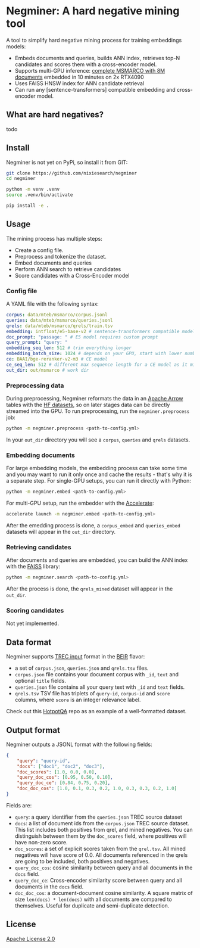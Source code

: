 # Negminer: A hard negative mining tool

A tool to simplify hard negative mining process for training embeddings models:

* Embeds documents and queries, builds ANN index, retrieves top-N candidates and scores them with a cross-encoder model.
* Supports multi-GPU inference: [complete MSMARCO with 8M documents](configs/msmarco.yml) embedded in 10 minutes on 2x RTX4090
* Uses FAISS HNSW index for ANN candidate retrieval
* Can run any [sentence-transformers] compatible embedding and cross-encoder model.

## What are hard negatives?

todo

## Install

Negminer is not yet on PyPi, so install it from GIT:

```bash
git clone https://github.com/nixiesearch/negminer
cd negminer

python -m venv .venv
source .venv/bin/activate

pip install -e .
```

## Usage

The mining process has multiple steps:

* Create a config file.
* Preprocess and tokenize the dataset.
* Embed documents and queries
* Perform ANN search to retrieve candidates
* Score candidates with a Cross-Encoder model

### Config file

A YAML file with the following syntax:

```yml
corpus: data/mteb/msmarco/corpus.jsonl
queries: data/mteb/msmarco/queries.jsonl
qrels: data/mteb/msmarco/qrels/train.tsv
embedding: intfloat/e5-base-v2 # sentence-transformers compatible model
doc_prompt: "passage: " # E5 model requires custom prompt
query_prompt: "query: "
embedding_seq_len: 512 # trim everything longer
embedding_batch_size: 1024 # depends on your GPU, start with lower number like 32
ce: BAAI/bge-reranker-v2-m3 # CE model
ce_seq_len: 512 # different max sequence length for a CE model as it might be bigger
out_dir: out/msmarco # work dir
```

### Preprocessing data

During preprocessing, Negminer reformats the data in an [Apache Arrow](todo) tables with the [HF datasets](todo), so on later stages data can be directly streamed into the GPU. To run preprocessing, run the `negminer.preprocess` job:

```bash
python -m negminer.preprocess <path-to-config.yml>
```

In your `out_dir` directory you will see a `corpus`, `queries` and `qrels` datasets.

### Embedding documents

For large embedding models, the embedding process can take some time and you may want to run it only once and cache the results - that's why it is a separate step. For single-GPU setups, you can run it directly with Python:

```bash
python -m negminer.embed <path-to-config.yml>
```

For multi-GPU setup, run the embedder with the [Accelerate]():

```bash
accelerate launch -m negminer.embed <path-to-config.yml>
```

After the emedding process is done, a `corpus_embed` and `queries_embed` datasets will appear in the `out_dir` directory.

### Retrieving candidates

After documents and queries are embedded, you can build the ANN index with the [FAISS](todo) library:

```bash
python -m negminer.search <path-to-config.yml>
```

After the process is done, the `qrels_mined` dataset will appear in the `out_dir`.

### Scoring candidates

Not yet implemented.

## Data format 

Negminer supports [TREC input](https://stackoverflow.com/questions/10480022/what-is-the-trec-format) format in the [BEIR](todo) flavor:

* a set of `corpus.json`, `queries.json` and `qrels.tsv` files.
* `corpus.json` file contains your document corpus with `_id`, `text` and optional `title` fields.
* `queries.json` file contains all your query text with `_id` and `text` fields.
* `qrels.tsv` TSV file has triplets of `query-id`, `corpus-id` and `score` columns, where `score` is an integer relevance label.

Check out this [HotpotQA](https://huggingface.co/datasets/mteb/hotpotqa) repo as an example of a well-formatted dataset.

## Output format

Negminer outputs a JSONL format with the following fields:

```json
{
    "query": "query-id",
    "docs": ["doc1", "doc2", "doc3"],
    "doc_scores": [1.0, 0.0, 0.0],
    "query_doc_cos": [0.95, 0.50, 0.10],
    "query_doc_ce": [0.84, 0.75, 0.20],
    "doc_doc_cos": [1.0, 0.1, 0.3, 0.2, 1.0, 0.3, 0.3, 0.2, 1.0]
}
```

Fields are:

* `query`: a query identifier from the `queries.json` TREC source dataset
* `docs`: a list of document ids from the `corpus.json` TREC source dataset. This list includes both positives from qrel, and mined negatives. You can distinguish between them by the `doc_scores` field, where positives will have non-zero score.
* `doc_scores`: a set of explicit scores taken from the `qrel.tsv`. All mined negatives will have score of 0.0. All documents referenced in the qrels are going to be included, both positives and negatives.
* `query_doc_cos`: cosine similarity between query and all documents in the `docs` field.
* `query_doc_ce`: Cross-encoder similarity score between query and all documents in the `docs` field.
* `doc_doc_cos`: a document-document cosine similarity. A square matrix of size `len(docs) * len(docs)` with all documents are compared to themselves. Useful for duplicate and semi-duplicate detection.

## License

[Apache License 2.0](LICENSE.md)